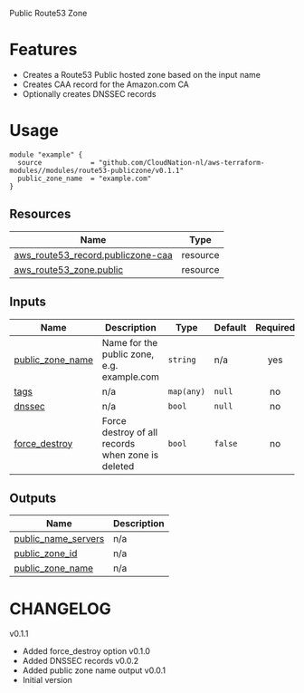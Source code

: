 Public Route53 Zone

# Features

- Creates a Route53 Public hosted zone based on the input name
- Creates CAA record for the Amazon.com CA
- Optionally creates DNSSEC records

# Usage

```
module "example" {
  source            = "github.com/CloudNation-nl/aws-terraform-modules//modules/route53-publiczone/v0.1.1"
  public_zone_name  = "example.com"
}
```

## Resources

| Name | Type |
|------|------|
| [aws_route53_record.publiczone-caa](https://registry.terraform.io/providers/hashicorp/aws/latest/docs/resources/route53_record) | resource |
| [aws_route53_zone.public](https://registry.terraform.io/providers/hashicorp/aws/latest/docs/resources/route53_zone) | resource |

## Inputs

| Name | Description | Type | Default | Required |
|------|-------------|------|---------|:--------:|
| <a name="input_public_zone_name"></a> [public\_zone\_name](#input\_public\_zone\_name) | Name for the public zone, e.g. example.com | `string` | n/a | yes |
| <a name="input_tags"></a> [tags](#input\_tags) | n/a | `map(any)` | `null` | no |
| <a name="input_dnssec"></a> [dnssec](#input\_dnssec) | n/a | `bool` | `null` | no |
| <a name="input_force_destroy"></a> [force_destroy](#input\_force_destroy) | Force destroy of all records when zone is deleted | `bool` | `false` | no |

## Outputs

| Name | Description |
|------|-------------|
| <a name="output_public_name_servers"></a> [public\_name\_servers](#output\_public\_name\_servers) | n/a |
| <a name="output_public_zone_id"></a> [public\_zone\_id](#output\_public\_zone\_id) | n/a |
| <a name="output_public_zone_name"></a> [public\_zone\_name](#output\_public\_zone\_name) | n/a |

# CHANGELOG

v0.1.1
- Added force_destroy option
v0.1.0
- Added DNSSEC records
v0.0.2
- Added public zone name output
v0.0.1
- Initial version